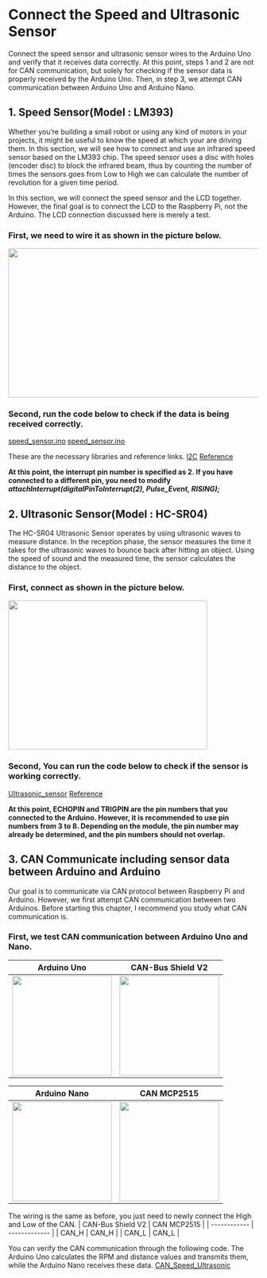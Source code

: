 # Connect the Speed and Ultrasonic Sensor
Connect the speed sensor and ultrasonic sensor wires to the Arduino Uno and verify that it receives data correctly.
At this point, steps 1 and 2 are not for CAN communication, but solely for checking if the sensor data is properly received by the Arduino Uno. Then, in step 3, we attempt CAN communication between Arduino Uno and Arduino Nano.


## 1. Speed Sensor(Model : LM393)
Whether you’re building a small robot or using any kind of motors in your projects, it might be useful to know the speed at which your are driving them.
In this section, we will see how to connect and use an infrared speed sensor based on the LM393 chip.
The speed sensor uses a disc with holes (encoder disc) to block the infrared beam, thus by counting the number of times the sensors goes from Low to High we can calculate the number of revolution for a given time period.

In this section, we will connect the speed sensor and the LCD together. However, the final goal is to connect the LCD to the Raspberry Pi, not the Arduino. The LCD connection discussed here is merely a test.


### First, we need to wire it as shown in the picture below.
<img src="https://github.com/K0Dahyun/Project-2/assets/119277948/21710b9f-f7cd-4fee-ba04-134a9d7eacd3" width="600" height="300"/>


### Second, run the code below to check if the data is being received correctly.
[speed_sensor.ino](https://github.com/K0Dahyun/Project-2/blob/main/Speed%20and%20Ultrasonic/speed_sensor/speed_sensor.ino)
[speed_sensor.ino](https://github.com/K0Dahyun/Project-2/tree/main/Speed%20and%20Ultrasonic/speed_sensor_LCD)

These are the necessary libraries and reference links.
[l2C](https://drive.google.com/file/d/15-vg0hSKDJ9EafxvWnjkg-o3WERHccBx/view?usp=sharing)
[Reference](https://srituhobby.com/ir-infrared-speed-sensor-with-arduino-how-does-work-ir-speed-sensor/?utm_content=cmp-true)

**At this point, the interrupt pin number is specified as 2. If you have connected to a different pin, you need to modify _attachInterrupt(digitalPinToInterrupt(2), Pulse_Event, RISING);_**


## 2. Ultrasonic Sensor(Model : HC-SR04)
The HC-SR04 Ultrasonic Sensor operates by using ultrasonic waves to measure distance. 
In the reception phase, the sensor measures the time it takes for the ultrasonic waves to bounce back after hitting an object. 
Using the speed of sound and the measured time, the sensor calculates the distance to the object. 
### First, connect as shown in the picture below.
<img src="https://github.com/K0Dahyun/Project-2/assets/119277948/c2f3eb9b-9ecf-47c3-a7be-74f8253c4b4b" width="400" height="300"/>


### Second, You can run the code below to check if the sensor is working correctly.
[Ultrasonic_sensor](https://github.com/K0Dahyun/Project-2/blob/main/Speed%20and%20Ultrasonic/Ultrasonic_sensor/Ultrasonic_sensor/Ultrasonic_sensor.ino)
[Reference](https://www.brainy-bits.com/post/using-the-hc-sr04-ultrasonic-range-sensor-with-an-arduino)

**At this point, ECHOPIN and TRIGPIN are the pin numbers that you connected to the Arduino. However, it is recommended to use pin numbers from 3 to 8. Depending on the module, the pin number may already be determined, and the pin numbers should not overlap.**


## 3. CAN Communicate including sensor data between Arduino and Arduino
Our goal is to communicate via CAN protocol between Raspberry Pi and Arduino. However, we first attempt CAN communication between two Arduinos.
Before starting this chapter, I recommend you study what CAN communication is.

### First, we test CAN communication between Arduino Uno and Nano.

| Arduino Uno       | CAN-Bus Shield V2       |
| :-------------:|:-------------: |
| <img src="https://github.com/K0Dahyun/Project-2/assets/119277948/44f1cfcf-119d-409c-ae7f-25e8c696cb19" width="200" /> | <img src="https://github.com/K0Dahyun/Project-2/assets/119277948/2fdb748a-a24b-45be-95ac-43f2b8c1cc63" width="200" /> |

| Arduino Nano       | CAN MCP2515       |
| :-------------:|:-------------: |
| <img src="https://github.com/K0Dahyun/Project-2/assets/119277948/6788c7c0-271d-4c74-a048-2d0491f66015" width="200" /> | <img src="https://github.com/K0Dahyun/Project-2/assets/119277948/7b87e1d3-e0cc-4ce3-9334-a5b466a3f42a" width="200" /> |

The wiring is the same as before, you just need to newly connect the High and Low of the CAN.
| CAN-Bus Shield V2 | CAN MCP2515 |
| ------------ | ------------- |
| CAN_H | CAN_H  |
| CAN_L | CAN_L  |


You can verify the CAN communication through the following code. The Arduino Uno calculates the RPM and distance values and transmits them, while the Arduino Nano receives these data.
[CAN_Speed_Ultrasonic](https://github.com/K0Dahyun/Project-2/blob/main/Speed%20and%20Ultrasonic/CAN_speed_Ultrasonic/CAN_speed_distance/CAN_speed_distance.ino)

